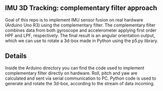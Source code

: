 ## IMU 3D Tracking: complementary filter approach

Goal of this repo is to implement IMU sensor fusion on real hardware (Arduino Uno R3) using the complementary filter.
The complementary filter combines data from both gyroscope and accelerometer applying first order HPF and LPF, respectively. 
The final result is an angular orientation output, which we can use to rotate a 3d-box made in Python using the p5.py library.

## Details
Inside the Arduino directory you can find the code used to implement complementary filter directly on hardware.
Roll, pitch and yaw are calculated and sent via serial communication to PC.
Python code is used to generate and rotate the 3d-box, according to the stream of data incoming. 


